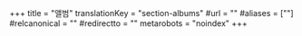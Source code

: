 +++
title = "앨범"
translationKey = "section-albums"
#url = ""
#aliases = [""]
#relcanonical = ""
#redirectto = ""
metarobots = "noindex"
+++
